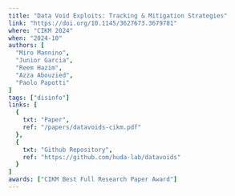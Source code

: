 ```yaml
---
title: "Data Void Exploits: Tracking & Mitigation Strategies"
link: "https://doi.org/10.1145/3627673.3679781"
where: "CIKM 2024"
when: "2024-10"
authors: [ 
  "Miro Mannino",
  "Junior Garcia",
  "Reem Hazim",
  "Azza Abouzied",
  "Paolo Papotti"
]
tags: ["disinfo"]
links: [
  {
    txt: "Paper",
    ref: "/papers/datavoids-cikm.pdf"
  },
  {
    txt: "Github Repository",
    ref: "https://github.com/huda-lab/datavoids"
  }
]
awards: ["CIKM Best Full Research Paper Award"]
---
```

